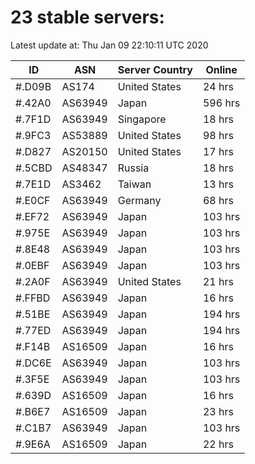 # 23 stable servers:

Latest update at: Thu Jan 09 22:10:11 UTC 2020

| ID | ASN | Server Country | Online |
| -- | --- | -------------- | ------ |
| #.D09B | AS174 | United States | 24 hrs |
| #.42A0 | AS63949 | Japan | 596 hrs |
| #.7F1D | AS63949 | Singapore | 18 hrs |
| #.9FC3 | AS53889 | United States | 98 hrs |
| #.D827 | AS20150 | United States | 17 hrs |
| #.5CBD | AS48347 | Russia | 18 hrs |
| #.7E1D | AS3462 | Taiwan | 13 hrs |
| #.E0CF | AS63949 | Germany | 68 hrs |
| #.EF72 | AS63949 | Japan | 103 hrs |
| #.975E | AS63949 | Japan | 103 hrs |
| #.8E48 | AS63949 | Japan | 103 hrs |
| #.0EBF | AS63949 | Japan | 103 hrs |
| #.2A0F | AS63949 | United States | 21 hrs |
| #.FFBD | AS63949 | Japan | 16 hrs |
| #.51BE | AS63949 | Japan | 194 hrs |
| #.77ED | AS63949 | Japan | 194 hrs |
| #.F14B | AS16509 | Japan | 16 hrs |
| #.DC6E | AS63949 | Japan | 103 hrs |
| #.3F5E | AS63949 | Japan | 103 hrs |
| #.639D | AS16509 | Japan | 16 hrs |
| #.B6E7 | AS16509 | Japan | 23 hrs |
| #.C1B7 | AS63949 | Japan | 103 hrs |
| #.9E6A | AS16509 | Japan | 22 hrs |

